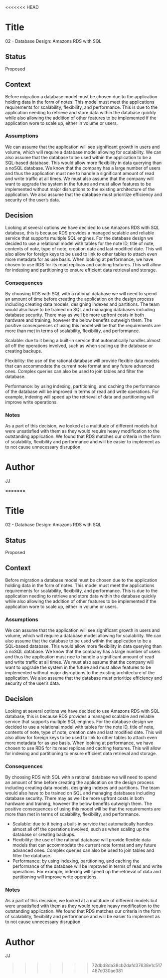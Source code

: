 <<<<<<< HEAD
# Title
02 - Database Design: Amazons RDS with SQL

## Status
Proposed

## Context
Before migration a database model must be chosen due to the application holding data in the form of notes. This model must meet the applications requirements for scalability, flexibility, and performance. This is due to the application needing to retrieve and store data within the database quickly while also allowing the addition of other features to be implemented if the application wore to scale up, either in volume or users.

### Assumptions
We can assume that the application will see significant growth in users and volume, which will require a database model allowing for scalability. We can also assume that the database to be used within the application to be a SQL-based database. This would allow more flexibility in data querying than a noSQL database. We know that the company has a large number of users and thus the application must nee to handle a significant amount of read and write traffic at all times. We must also assume that the company will want to upgrade the system in the future and must allow features to be implemented without major disruptions to the existing architecture of the application. We also assume that the database must prioritize efficiency and security of the user’s data.

## Decision
Looking at several options we have decided to use Amazons RDS with SQL database, this is because RDS provides a managed scalable and reliable service that supports multiple SQL engines. For the database design we decided to use a relational model with tables for the note ID, title of note, contents of note, type of note, creation date and last modified date. This will also allow for foreign keys to be used to link to other tables to attach even more metadata for as use basis. When looking at performance, we have chosen to use RDS for its read replicas and caching features. This will allow for indexing and partitioning to ensure efficient data retrieval and storage.

### Consequences
By choosing RDS with SQL with a rational database we will need to spend an amount of time before creating the application on the design process including creating data models, designing indexes and partitions. The team would also have to be trained on SQL and managing databases including database security. There may as well be more upfront costs in both hardware and training, however the below benefits outweigh them.
The positive consequences of using this model will be that the requirements are more than met in terms of scalability, flexibility, and performance. 

Scalable: due to it being a built-in service that automatically handles almost all off the operations involved, such as when scaling up the database or creating backups. 

Flexibility: the use of the rational database will provide flexible data models that can accommodate the current note format and any future advanced ones. Complex queries can also be used to join tables and filter the database. 

Performance: by using indexing, partitioning, and caching the performance of the database will be improved in terms of read and write operations. For example, indexing will speed up the retrieval of data and partitioning will improve write operations.

### Notes
As a part of this decision, we looked at a multitude of different models but were unsatisfied with them as they would require heavy modification to the outstanding application. We found that RDS matches our criteria in the form of scalability, flexibility and performance and will be easier to implement as to not cause unnecessary disruption.

# Author 
JJ 

=======
# Title
02 - Database Design: Amazons RDS with SQL

## Status
Proposed

## Context
Before migration a database model must be chosen due to the application holding data in the form of notes. This model must meet the applications requirements for scalability, flexibility, and performance. This is due to the application needing to retrieve and store data within the database quickly while also allowing the addition of other features to be implemented if the application wore to scale up, either in volume or users.

### Assumptions
We can assume that the application will see significant growth in users and volume, which will require a database model allowing for scalability. We can also assume that the database to be used within the application to be a SQL-based database. This would allow more flexibility in data querying than a noSQL database. We know that the company has a large number of users and thus the application must nee to handle a significant amount of read and write traffic at all times. We must also assume that the company will want to upgrade the system in the future and must allow features to be implemented without major disruptions to the existing architecture of the application. We also assume that the database must prioritize efficiency and security of the user’s data.

## Decision
Looking at several options we have decided to use Amazons RDS with SQL database, this is because RDS provides a managed scalable and reliable service that supports multiple SQL engines. For the database design we decided to use a relational model with tables for the note ID, title of note, contents of note, type of note, creation date and last modified date. This will also allow for foreign keys to be used to link to other tables to attach even more metadata for as use basis. When looking at performance, we have chosen to use RDS for its read replicas and caching features. This will allow for indexing and partitioning to ensure efficient data retrieval and storage.

### Consequences
By choosing RDS with SQL with a rational database we will need to spend an amount of time before creating the application on the design process including creating data models, designing indexes and partitions. The team would also have to be trained on SQL and managing databases including database security. There may as well be more upfront costs in both hardware and training, however the below benefits outweigh them.
The positive consequences of using this model will be that the requirements are more than met in terms of scalability, flexibility, and performance. 
* Scalable: due to it being a built-in service that automatically handles almost all off the operations involved, such as when scaling up the database or creating backups. 
* Flexibility: the use of the rational database will provide flexible data models that can accommodate the current note format and any future advanced ones. Complex queries can also be used to join tables and filter the database. 
* Performance: by using indexing, partitioning, and caching the performance of the database will be improved in terms of read and write operations. For example, indexing will speed up the retrieval of data and partitioning will improve write operations.

### Notes
As a part of this decision, we looked at a multitude of different models but were unsatisfied with them as they would require heavy modification to the outstanding application. We found that RDS matches our criteria in the form of scalability, flexibility and performance and will be easier to implement as to not cause unnecessary disruption.

# Author 
JJ 

>>>>>>> 72dbd8da38cb2dafd37638e1c517487c030ae381
